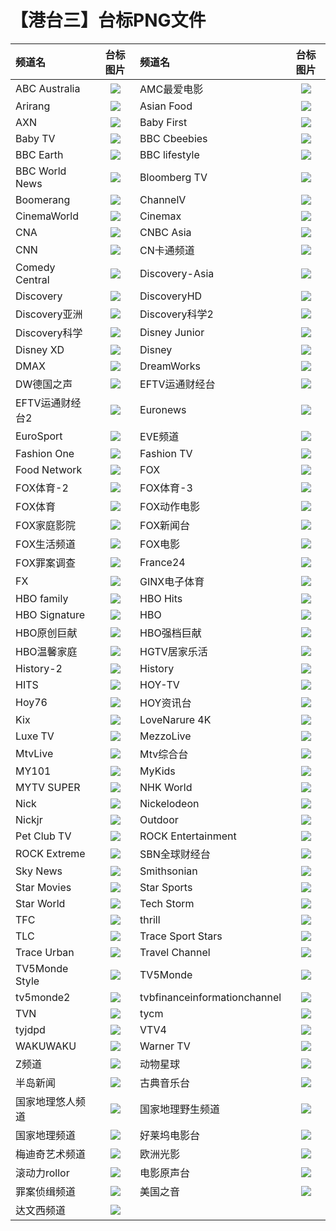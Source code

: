 # 【港台三】台标PNG文件
|频道名|台标图片|频道名|台标图片|
|:---|:---:|:---|:---:|
|ABC Australia|<img src="https://github.com/xiaolvdouya/TV-LOGO/blob/main/%E5%8F%B0%E6%B9%BE%E4%B8%89/ABC%20Australia.png">|AMC最爱电影|<img src="https://github.com/xiaolvdouya/TV-LOGO/blob/main/%E5%8F%B0%E6%B9%BE%E4%B8%89/AMC最爱电影.png">|
|Arirang|<img src="https://github.com/xiaolvdouya/TV-LOGO/blob/main/%E5%8F%B0%E6%B9%BE%E4%B8%89/Arirang.png">|Asian Food|<img src="https://github.com/xiaolvdouya/TV-LOGO/blob/main/%E5%8F%B0%E6%B9%BE%E4%B8%89/Asian%20Food.png">|
|AXN|<img src="https://github.com/xiaolvdouya/TV-LOGO/blob/main/%E5%8F%B0%E6%B9%BE%E4%B8%89/AXN.png">|Baby First|<img src="https://github.com/xiaolvdouya/TV-LOGO/blob/main/%E5%8F%B0%E6%B9%BE%E4%B8%89/Baby%20First.png">|
|Baby TV|<img src="https://github.com/xiaolvdouya/TV-LOGO/blob/main/%E5%8F%B0%E6%B9%BE%E4%B8%89/Baby%20TV.png">|BBC Cbeebies|<img src="https://github.com/xiaolvdouya/TV-LOGO/blob/main/%E5%8F%B0%E6%B9%BE%E4%B8%89/BBC%20Cbeebies.png">|
|BBC Earth|<img src="https://github.com/xiaolvdouya/TV-LOGO/blob/main/%E5%8F%B0%E6%B9%BE%E4%B8%89/BBC%20Earth.png">|BBC lifestyle|<img src="https://github.com/xiaolvdouya/TV-LOGO/blob/main/%E5%8F%B0%E6%B9%BE%E4%B8%89/BBC%20lifestyle.png">|
|BBC World News|<img src="https://github.com/xiaolvdouya/TV-LOGO/blob/main/%E5%8F%B0%E6%B9%BE%E4%B8%89/BBC%20World%20News.png">|Bloomberg TV|<img src="https://github.com/xiaolvdouya/TV-LOGO/blob/main/%E5%8F%B0%E6%B9%BE%E4%B8%89/Bloomberg%20TV.png">|
|Boomerang|<img src="https://github.com/xiaolvdouya/TV-LOGO/blob/main/%E5%8F%B0%E6%B9%BE%E4%B8%89/Boomerang.png">|ChannelV|<img src="https://github.com/xiaolvdouya/TV-LOGO/blob/main/%E5%8F%B0%E6%B9%BE%E4%B8%89/ChannelV.png">|
|CinemaWorld|<img src="https://github.com/xiaolvdouya/TV-LOGO/blob/main/%E5%8F%B0%E6%B9%BE%E4%B8%89/CinemaWorld.png">|Cinemax|<img src="https://github.com/xiaolvdouya/TV-LOGO/blob/main/%E5%8F%B0%E6%B9%BE%E4%B8%89/Cinemax.png">|
|CNA|<img src="https://github.com/xiaolvdouya/TV-LOGO/blob/main/%E5%8F%B0%E6%B9%BE%E4%B8%89/CNA.png">|CNBC Asia|<img src="https://github.com/xiaolvdouya/TV-LOGO/blob/main/%E5%8F%B0%E6%B9%BE%E4%B8%89/CNBC%20Asia.png">|
|CNN|<img src="https://github.com/xiaolvdouya/TV-LOGO/blob/main/%E5%8F%B0%E6%B9%BE%E4%B8%89/CNN.png">|CN卡通频道|<img src="https://github.com/xiaolvdouya/TV-LOGO/blob/main/%E5%8F%B0%E6%B9%BE%E4%B8%89/CN卡通频道.png">|
|Comedy Central|<img src="https://github.com/xiaolvdouya/TV-LOGO/blob/main/%E5%8F%B0%E6%B9%BE%E4%B8%89/Comedy%20Central.png">|Discovery-Asia|<img src="https://github.com/xiaolvdouya/TV-LOGO/blob/main/%E5%8F%B0%E6%B9%BE%E4%B8%89/Discovery-Asia.png">|
|Discovery|<img src="https://github.com/xiaolvdouya/TV-LOGO/blob/main/%E5%8F%B0%E6%B9%BE%E4%B8%89/Discovery.png">|DiscoveryHD|<img src="https://github.com/xiaolvdouya/TV-LOGO/blob/main/%E5%8F%B0%E6%B9%BE%E4%B8%89/DiscoveryHD.png">|
|Discovery亚洲|<img src="https://github.com/xiaolvdouya/TV-LOGO/blob/main/%E5%8F%B0%E6%B9%BE%E4%B8%89/Discovery亚洲.png">|Discovery科学2|<img src="https://github.com/xiaolvdouya/TV-LOGO/blob/main/%E5%8F%B0%E6%B9%BE%E4%B8%89/Discovery科学2.png">|
|Discovery科学|<img src="https://github.com/xiaolvdouya/TV-LOGO/blob/main/%E5%8F%B0%E6%B9%BE%E4%B8%89/Discovery科学.png">|Disney Junior|<img src="https://github.com/xiaolvdouya/TV-LOGO/blob/main/%E5%8F%B0%E6%B9%BE%E4%B8%89/Disney%20Junior.png">|
|Disney XD|<img src="https://github.com/xiaolvdouya/TV-LOGO/blob/main/%E5%8F%B0%E6%B9%BE%E4%B8%89/Disney%20XD.png">|Disney|<img src="https://github.com/xiaolvdouya/TV-LOGO/blob/main/%E5%8F%B0%E6%B9%BE%E4%B8%89/Disney.png">|
|DMAX|<img src="https://github.com/xiaolvdouya/TV-LOGO/blob/main/%E5%8F%B0%E6%B9%BE%E4%B8%89/DMAX.png">|DreamWorks|<img src="https://github.com/xiaolvdouya/TV-LOGO/blob/main/%E5%8F%B0%E6%B9%BE%E4%B8%89/DreamWorks.png">|
|DW德国之声|<img src="https://github.com/xiaolvdouya/TV-LOGO/blob/main/%E5%8F%B0%E6%B9%BE%E4%B8%89/DW德国之声.png">|EFTV运通财经台|<img src="https://github.com/xiaolvdouya/TV-LOGO/blob/main/%E5%8F%B0%E6%B9%BE%E4%B8%89/EFTV运通财经台.png">|
|EFTV运通财经台2|<img src="https://github.com/xiaolvdouya/TV-LOGO/blob/main/%E5%8F%B0%E6%B9%BE%E4%B8%89/EFTV运通财经台2.png">|Euronews|<img src="https://github.com/xiaolvdouya/TV-LOGO/blob/main/%E5%8F%B0%E6%B9%BE%E4%B8%89/Euronews.png">|
|EuroSport|<img src="https://github.com/xiaolvdouya/TV-LOGO/blob/main/%E5%8F%B0%E6%B9%BE%E4%B8%89/EuroSport.png">|EVE频道|<img src="https://github.com/xiaolvdouya/TV-LOGO/blob/main/%E5%8F%B0%E6%B9%BE%E4%B8%89/EVE频道.png">|
|Fashion One|<img src="https://github.com/xiaolvdouya/TV-LOGO/blob/main/%E5%8F%B0%E6%B9%BE%E4%B8%89/Fashion%20One.png">|Fashion TV|<img src="https://github.com/xiaolvdouya/TV-LOGO/blob/main/%E5%8F%B0%E6%B9%BE%E4%B8%89/Fashion%20TV.png">|
|Food Network|<img src="https://github.com/xiaolvdouya/TV-LOGO/blob/main/%E5%8F%B0%E6%B9%BE%E4%B8%89/Food%20Network.png">|FOX|<img src="https://github.com/xiaolvdouya/TV-LOGO/blob/main/%E5%8F%B0%E6%B9%BE%E4%B8%89/FOX.png">|
|FOX体育-2|<img src="https://github.com/xiaolvdouya/TV-LOGO/blob/main/%E5%8F%B0%E6%B9%BE%E4%B8%89/FOX体育-2.png">|FOX体育-3|<img src="https://github.com/xiaolvdouya/TV-LOGO/blob/main/%E5%8F%B0%E6%B9%BE%E4%B8%89/FOX体育-3.png">|
|FOX体育|<img src="https://github.com/xiaolvdouya/TV-LOGO/blob/main/%E5%8F%B0%E6%B9%BE%E4%B8%89/FOX体育.png">|FOX动作电影|<img src="https://github.com/xiaolvdouya/TV-LOGO/blob/main/%E5%8F%B0%E6%B9%BE%E4%B8%89/FOX动作电影.png">|
|FOX家庭影院|<img src="https://github.com/xiaolvdouya/TV-LOGO/blob/main/%E5%8F%B0%E6%B9%BE%E4%B8%89/FOX家庭影院.png">|FOX新闻台|<img src="https://github.com/xiaolvdouya/TV-LOGO/blob/main/%E5%8F%B0%E6%B9%BE%E4%B8%89/FOX新闻台.png">|
|FOX生活频道|<img src="https://github.com/xiaolvdouya/TV-LOGO/blob/main/%E5%8F%B0%E6%B9%BE%E4%B8%89/FOX生活频道.png">|FOX电影|<img src="https://github.com/xiaolvdouya/TV-LOGO/blob/main/%E5%8F%B0%E6%B9%BE%E4%B8%89/FOX电影.png">|
|FOX罪案调查|<img src="https://github.com/xiaolvdouya/TV-LOGO/blob/main/%E5%8F%B0%E6%B9%BE%E4%B8%89/FOX罪案调查.png">|France24|<img src="https://github.com/xiaolvdouya/TV-LOGO/blob/main/%E5%8F%B0%E6%B9%BE%E4%B8%89/France24.png">|
|FX|<img src="https://github.com/xiaolvdouya/TV-LOGO/blob/main/%E5%8F%B0%E6%B9%BE%E4%B8%89/FX.png">|GINX电子体育|<img src="https://github.com/xiaolvdouya/TV-LOGO/blob/main/%E5%8F%B0%E6%B9%BE%E4%B8%89/GINX电子体育.png">|
|HBO family|<img src="https://github.com/xiaolvdouya/TV-LOGO/blob/main/%E5%8F%B0%E6%B9%BE%E4%B8%89/HBO%20family.png">|HBO Hits|<img src="https://github.com/xiaolvdouya/TV-LOGO/blob/main/%E5%8F%B0%E6%B9%BE%E4%B8%89/HBO%20Hits.png">|
|HBO Signature|<img src="https://github.com/xiaolvdouya/TV-LOGO/blob/main/%E5%8F%B0%E6%B9%BE%E4%B8%89/HBO%20Signature.png">|HBO|<img src="https://github.com/xiaolvdouya/TV-LOGO/blob/main/%E5%8F%B0%E6%B9%BE%E4%B8%89/HBO.png">|
|HBO原创巨献|<img src="https://github.com/xiaolvdouya/TV-LOGO/blob/main/%E5%8F%B0%E6%B9%BE%E4%B8%89/HBO原创巨献.png">|HBO强档巨献|<img src="https://github.com/xiaolvdouya/TV-LOGO/blob/main/%E5%8F%B0%E6%B9%BE%E4%B8%89/HBO强档巨献.png">|
|HBO温馨家庭|<img src="https://github.com/xiaolvdouya/TV-LOGO/blob/main/%E5%8F%B0%E6%B9%BE%E4%B8%89/HBO温馨家庭.png">|HGTV居家乐活|<img src="https://github.com/xiaolvdouya/TV-LOGO/blob/main/%E5%8F%B0%E6%B9%BE%E4%B8%89/HGTV居家乐活.png">|
|History-2|<img src="https://github.com/xiaolvdouya/TV-LOGO/blob/main/%E5%8F%B0%E6%B9%BE%E4%B8%89/History-2.png">|History|<img src="https://github.com/xiaolvdouya/TV-LOGO/blob/main/%E5%8F%B0%E6%B9%BE%E4%B8%89/History.png">|
|HITS|<img src="https://github.com/xiaolvdouya/TV-LOGO/blob/main/%E5%8F%B0%E6%B9%BE%E4%B8%89/HITS.png">|HOY-TV|<img src="https://github.com/xiaolvdouya/TV-LOGO/blob/main/%E5%8F%B0%E6%B9%BE%E4%B8%89/HOY-TV.png">|
|Hoy76|<img src="https://github.com/xiaolvdouya/TV-LOGO/blob/main/%E5%8F%B0%E6%B9%BE%E4%B8%89/Hoy76.png">|HOY资讯台|<img src="https://github.com/xiaolvdouya/TV-LOGO/blob/main/%E5%8F%B0%E6%B9%BE%E4%B8%89/HOY资讯台.png">|
|Kix|<img src="https://github.com/xiaolvdouya/TV-LOGO/blob/main/%E5%8F%B0%E6%B9%BE%E4%B8%89/Kix.png">|LoveNarure 4K|<img src="https://github.com/xiaolvdouya/TV-LOGO/blob/main/%E5%8F%B0%E6%B9%BE%E4%B8%89/LoveNarure%204K.png">|
|Luxe TV|<img src="https://github.com/xiaolvdouya/TV-LOGO/blob/main/%E5%8F%B0%E6%B9%BE%E4%B8%89/Luxe%20TV.png">|MezzoLive|<img src="https://github.com/xiaolvdouya/TV-LOGO/blob/main/%E5%8F%B0%E6%B9%BE%E4%B8%89/MezzoLive.png">|
|MtvLive|<img src="https://github.com/xiaolvdouya/TV-LOGO/blob/main/%E5%8F%B0%E6%B9%BE%E4%B8%89/MtvLive.png">|Mtv综合台|<img src="https://github.com/xiaolvdouya/TV-LOGO/blob/main/%E5%8F%B0%E6%B9%BE%E4%B8%89/Mtv综合台.png">|
|MY101|<img src="https://github.com/xiaolvdouya/TV-LOGO/blob/main/%E5%8F%B0%E6%B9%BE%E4%B8%89/MY101.png">|MyKids|<img src="https://github.com/xiaolvdouya/TV-LOGO/blob/main/%E5%8F%B0%E6%B9%BE%E4%B8%89/MyKids.png">|
|MYTV SUPER|<img src="https://github.com/xiaolvdouya/TV-LOGO/blob/main/%E5%8F%B0%E6%B9%BE%E4%B8%89/MYTV%20SUPER.png">|NHK World|<img src="https://github.com/xiaolvdouya/TV-LOGO/blob/main/%E5%8F%B0%E6%B9%BE%E4%B8%89/NHK%20World.png">|
|Nick|<img src="https://github.com/xiaolvdouya/TV-LOGO/blob/main/%E5%8F%B0%E6%B9%BE%E4%B8%89/Nick.png">|Nickelodeon|<img src="https://github.com/xiaolvdouya/TV-LOGO/blob/main/%E5%8F%B0%E6%B9%BE%E4%B8%89/Nickelodeon.png">|
|Nickjr|<img src="https://github.com/xiaolvdouya/TV-LOGO/blob/main/%E5%8F%B0%E6%B9%BE%E4%B8%89/Nickjr.png">|Outdoor|<img src="https://github.com/xiaolvdouya/TV-LOGO/blob/main/%E5%8F%B0%E6%B9%BE%E4%B8%89/Outdoor.png">|
|Pet Club TV|<img src="https://github.com/xiaolvdouya/TV-LOGO/blob/main/%E5%8F%B0%E6%B9%BE%E4%B8%89/Pet%20Club%20TV.png">|ROCK Entertainment|<img src="https://github.com/xiaolvdouya/TV-LOGO/blob/main/%E5%8F%B0%E6%B9%BE%E4%B8%89/ROCK%20Entertainment.png">|
|ROCK Extreme|<img src="https://github.com/xiaolvdouya/TV-LOGO/blob/main/%E5%8F%B0%E6%B9%BE%E4%B8%89/ROCK%20Extreme.png">|SBN全球财经台|<img src="https://github.com/xiaolvdouya/TV-LOGO/blob/main/%E5%8F%B0%E6%B9%BE%E4%B8%89/SBN全球财经台.png">|
|Sky News|<img src="https://github.com/xiaolvdouya/TV-LOGO/blob/main/%E5%8F%B0%E6%B9%BE%E4%B8%89/Sky%20News.png">|Smithsonian|<img src="https://github.com/xiaolvdouya/TV-LOGO/blob/main/%E5%8F%B0%E6%B9%BE%E4%B8%89/Smithsonian.png">|
|Star Movies|<img src="https://github.com/xiaolvdouya/TV-LOGO/blob/main/%E5%8F%B0%E6%B9%BE%E4%B8%89/Star%20Movies.png">|Star Sports|<img src="https://github.com/xiaolvdouya/TV-LOGO/blob/main/%E5%8F%B0%E6%B9%BE%E4%B8%89/Star%20Sports.png">|
|Star World|<img src="https://github.com/xiaolvdouya/TV-LOGO/blob/main/%E5%8F%B0%E6%B9%BE%E4%B8%89/Star%20World.png">|Tech Storm|<img src="https://github.com/xiaolvdouya/TV-LOGO/blob/main/%E5%8F%B0%E6%B9%BE%E4%B8%89/Tech%20Storm.png">|
|TFC|<img src="https://github.com/xiaolvdouya/TV-LOGO/blob/main/%E5%8F%B0%E6%B9%BE%E4%B8%89/TFC.png">|thrill|<img src="https://github.com/xiaolvdouya/TV-LOGO/blob/main/%E5%8F%B0%E6%B9%BE%E4%B8%89/thrill.png">|
|TLC|<img src="https://github.com/xiaolvdouya/TV-LOGO/blob/main/%E5%8F%B0%E6%B9%BE%E4%B8%89/TLC.png">|Trace Sport Stars|<img src="https://github.com/xiaolvdouya/TV-LOGO/blob/main/%E5%8F%B0%E6%B9%BE%E4%B8%89/Trace%20Sport%20Stars.png">|
|Trace Urban|<img src="https://github.com/xiaolvdouya/TV-LOGO/blob/main/%E5%8F%B0%E6%B9%BE%E4%B8%89/Trace%20Urban.png">|Travel Channel|<img src="https://github.com/xiaolvdouya/TV-LOGO/blob/main/%E5%8F%B0%E6%B9%BE%E4%B8%89/Travel%20Channel.png">|
|TV5Monde Style|<img src="https://github.com/xiaolvdouya/TV-LOGO/blob/main/%E5%8F%B0%E6%B9%BE%E4%B8%89/TV5Monde%20Style.png">|TV5Monde|<img src="https://github.com/xiaolvdouya/TV-LOGO/blob/main/%E5%8F%B0%E6%B9%BE%E4%B8%89/TV5Monde.png">|
|tv5monde2|<img src="https://github.com/xiaolvdouya/TV-LOGO/blob/main/%E5%8F%B0%E6%B9%BE%E4%B8%89/tv5monde2.png">|tvbfinanceinformationchannel|<img src="https://github.com/xiaolvdouya/TV-LOGO/blob/main/%E5%8F%B0%E6%B9%BE%E4%B8%89/tvbfinanceinformationchannel.png">|
|TVN|<img src="https://github.com/xiaolvdouya/TV-LOGO/blob/main/%E5%8F%B0%E6%B9%BE%E4%B8%89/TVN.png">|tycm |<img src="https://github.com/xiaolvdouya/TV-LOGO/blob/main/%E5%8F%B0%E6%B9%BE%E4%B8%89/tycm%20.png">|
|tyjdpd|<img src="https://github.com/xiaolvdouya/TV-LOGO/blob/main/%E5%8F%B0%E6%B9%BE%E4%B8%89/tyjdpd.png">|VTV4|<img src="https://github.com/xiaolvdouya/TV-LOGO/blob/main/%E5%8F%B0%E6%B9%BE%E4%B8%89/VTV4.png">|
|WAKUWAKU|<img src="https://github.com/xiaolvdouya/TV-LOGO/blob/main/%E5%8F%B0%E6%B9%BE%E4%B8%89/WAKUWAKU.png">|Warner TV|<img src="https://github.com/xiaolvdouya/TV-LOGO/blob/main/%E5%8F%B0%E6%B9%BE%E4%B8%89/Warner%20TV.png">|
|Z频道|<img src="https://github.com/xiaolvdouya/TV-LOGO/blob/main/%E5%8F%B0%E6%B9%BE%E4%B8%89/Z频道.png">|动物星球|<img src="https://github.com/xiaolvdouya/TV-LOGO/blob/main/%E5%8F%B0%E6%B9%BE%E4%B8%89/动物星球.png">|
|半岛新闻|<img src="https://github.com/xiaolvdouya/TV-LOGO/blob/main/%E5%8F%B0%E6%B9%BE%E4%B8%89/半岛新闻.png">|古典音乐台|<img src="https://github.com/xiaolvdouya/TV-LOGO/blob/main/%E5%8F%B0%E6%B9%BE%E4%B8%89/古典音乐台.png">|
|国家地理悠人频道|<img src="https://github.com/xiaolvdouya/TV-LOGO/blob/main/%E5%8F%B0%E6%B9%BE%E4%B8%89/国家地理悠人频道.png">|国家地理野生频道|<img src="https://github.com/xiaolvdouya/TV-LOGO/blob/main/%E5%8F%B0%E6%B9%BE%E4%B8%89/国家地理野生频道.png">|
|国家地理频道|<img src="https://github.com/xiaolvdouya/TV-LOGO/blob/main/%E5%8F%B0%E6%B9%BE%E4%B8%89/国家地理频道.png">|好莱坞电影台|<img src="https://github.com/xiaolvdouya/TV-LOGO/blob/main/%E5%8F%B0%E6%B9%BE%E4%B8%89/好莱坞电影台.png">|
|梅迪奇艺术频道|<img src="https://github.com/xiaolvdouya/TV-LOGO/blob/main/%E5%8F%B0%E6%B9%BE%E4%B8%89/梅迪奇艺术频道.png">|欧洲光影|<img src="https://github.com/xiaolvdouya/TV-LOGO/blob/main/%E5%8F%B0%E6%B9%BE%E4%B8%89/欧洲光影.png">|
|滚动力rollor|<img src="https://github.com/xiaolvdouya/TV-LOGO/blob/main/%E5%8F%B0%E6%B9%BE%E4%B8%89/滚动力rollor.png">|电影原声台|<img src="https://github.com/xiaolvdouya/TV-LOGO/blob/main/%E5%8F%B0%E6%B9%BE%E4%B8%89/电影原声台.png">|
|罪案侦缉频道|<img src="https://github.com/xiaolvdouya/TV-LOGO/blob/main/%E5%8F%B0%E6%B9%BE%E4%B8%89/罪案侦缉频道.png">|美国之音|<img src="https://github.com/xiaolvdouya/TV-LOGO/blob/main/%E5%8F%B0%E6%B9%BE%E4%B8%89/美国之音.png">|
|达文西频道|<img src="https://github.com/xiaolvdouya/TV-LOGO/blob/main/%E5%8F%B0%E6%B9%BE%E4%B8%89/达文西频道.png">|

